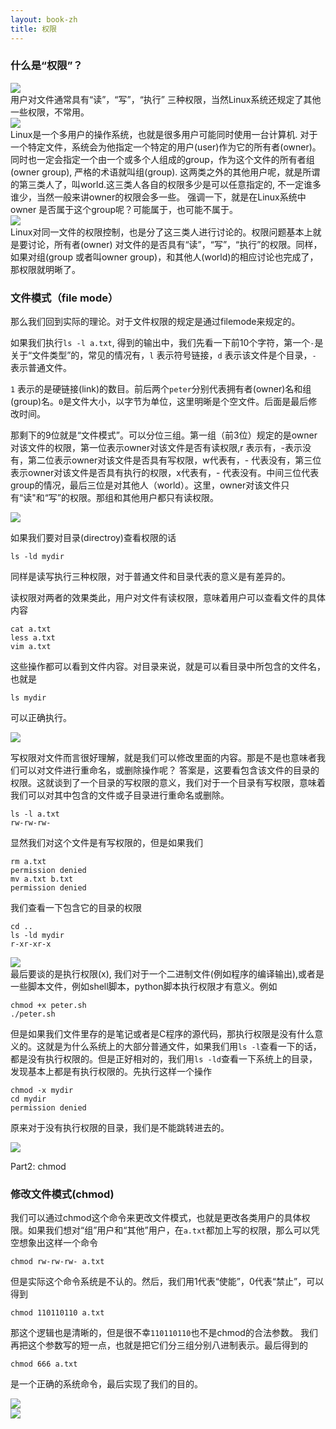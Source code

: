 ```yaml
---
layout: book-zh
title: 权限
---
```


### 什么是“权限”？
<div class="slide">
  <img src="/LGCB-assets/bash/perm_1.png" />
</div>
用户对文件通常具有“读”，“写”，“执行”
三种权限，当然Linux系统还规定了其他一些权限，不常用。
<div class="slide">
  <img src="/LGCB-assets/bash/perm_2.png" />
</div>
Linux是一个多用户的操作系统，也就是很多用户可能同时使用一台计算机.
对于一个特定文件，系统会为他指定一个特定的用户(user)作为它的所有者(owner)。  同时也一定会指定一个由一个或多个人组成的group，作为这个文件的所有者组(owner group), 严格的术语就叫组(group). 这两类之外的其他用户呢，就是所谓的第三类人了，叫world.这三类人各自的权限多少是可以任意指定的, 不一定谁多谁少，当然一般来讲owner的权限会多一些。
强调一下，就是在Linux系统中owner
是否属于这个group呢？可能属于，也可能不属于。
<div class="slide">
  <img src="/LGCB-assets/bash/perm_3.png" />
</div>
Linux对同一文件的权限控制，也是分了这三类人进行讨论的。权限问题基本上就是要讨论，所有者(owner) 对文件的是否具有“读”，“写”，“执行”的权限。同样，如果对组(group 或者叫owner group)，和其他人(world)的相应讨论也完成了，那权限就明晰了。

### 文件模式（file mode）
那么我们回到实际的理论。对于文件权限的规定是通过filemode来规定的。

如果我们执行`ls -l a.txt`,
得到的输出中，我们先看一下前10个字符，第一个`-`是关于“文件类型”的，常见的情况有，`l` 表示符号链接，`d` 表示该文件是个目录，`-` 表示普通文件。

`1` 表示的是硬链接(link)的数目。前后两个`peter`分别代表拥有者(owner)名和组(group)名。`0`是文件大小，以字节为单位，这里明晰是个空文件。后面是最后修改时间。

那剩下的9位就是“文件模式”。可以分位三组。第一组（前3位）规定的是owner对该文件的权限，第一位表示owner对该文件是否有读权限,r 表示有，-表示没有，第二位表示owner对该文件是否具有写权限，w代表有，- 代表没有，第三位表示owner对该文件是否具有执行的权限，x代表有，- 代表没有。中间三位代表group的情况，最后三位是对其他人（world）。这里，owner对该文件只有“读"和“写”的权限。那组和其他用户都只有读权限。

<div class="slide">
  <img src="/LGCB-assets/bash/perm_4.png" />
</div>

如果我们要对目录(directroy)查看权限的话

    ls -ld mydir

同样是读写执行三种权限，对于普通文件和目录代表的意义是有差异的。

读权限对两者的效果类此，用户对文件有读权限，意味着用户可以查看文件的具体内容

    cat a.txt
    less a.txt
    vim a.txt

这些操作都可以看到文件内容。对目录来说，就是可以看目录中所包含的文件名，也就是

    ls mydir

可以正确执行。
<div class="slide">
  <img src="/LGCB-assets/bash/perm_5.png" />
</div>

写权限对文件而言很好理解，就是我们可以修改里面的内容。那是不是也意味者我们可以对文件进行重命名，或删除操作呢？
答案是，这要看包含该文件的目录的权限。这就谈到了一个目录的写权限的意义，我们对于一个目录有写权限，意味着我们可以对其中包含的文件或子目录进行重命名或删除。

    ls -l a.txt
    rw-rw-rw-

显然我们对这个文件是有写权限的，但是如果我们

    rm a.txt
    permission denied
    mv a.txt b.txt
    permission denied

我们查看一下包含它的目录的权限
    
    cd ..
    ls -ld mydir
    r-xr-xr-x

<div class="slide">
  <img src="/LGCB-assets/bash/perm_6.png" />
</div>
最后要谈的是执行权限(x),
我们对于一个二进制文件(例如程序的编译输出),或者是一些脚本文件，例如shell脚本，python脚本执行权限才有意义。例如

    chmod +x peter.sh
    ./peter.sh

但是如果我们文件里存的是笔记或者是C程序的源代码，那执行权限是没有什么意义的。这就是为什么系统上的大部分普通文件，如果我们用`ls
-l`查看一下的话，都是没有执行权限的。但是正好相对的，我们用`ls
-ld`查看一下系统上的目录，发现基本上都是有执行权限的。先执行这样一个操作

    chmod -x mydir
    cd mydir
    permission denied 

原来对于没有执行权限的目录，我们是不能跳转进去的。
<div class="slide">
  <img src="/LGCB-assets/bash/perm_7.png" />
</div>


Part2: chmod
### 修改文件模式(chmod)

我们可以通过chmod这个命令来更改文件模式，也就是更改各类用户的具体权限。如果我们想对“组”用户和“其他”用户，在`a.txt`都加上写的权限，那么可以凭空想象出这样一个命令

    chmod rw-rw-rw- a.txt

但是实际这个命令系统是不认的。然后，我们用1代表“使能”，0代表“禁止”，可以得到

    chmod 110110110 a.txt

那这个逻辑也是清晰的，但是很不幸`110110110`也不是chmod的合法参数。
我们再把这个参数写的短一点，也就是把它们分三组分别八进制表示。最后得到的

    chmod 666 a.txt 

是一个正确的系统命令，最后实现了我们的目的。

<div class="slide">
  <img src="/LGCB-assets/bash/perm_8.png" />
</div>

<div class="slide">
  <img src="/LGCB-assets/bash/perm_9.png" />
</div>

